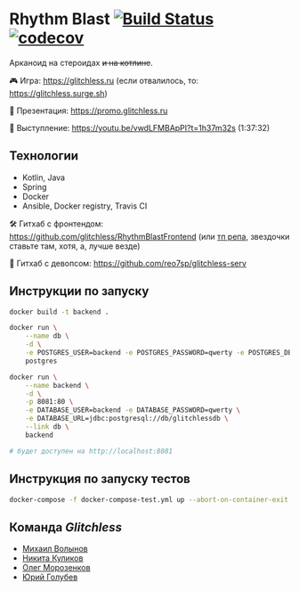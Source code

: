 # Rhythm Blast [![Build Status](https://travis-ci.org/java-park-mail-ru/Glitchless-09-2017.svg?branch=dev)](https://travis-ci.org/java-park-mail-ru/Glitchless-09-2017) [![codecov](https://codecov.io/gh/java-park-mail-ru/Glitchless-09-2017/branch/master/graph/badge.svg)](https://codecov.io/gh/java-park-mail-ru/Glitchless-09-2017)

Арканоид на стероидах <s>и на котлине</s>.

🎮 Игра: https://glitchless.ru (если отвалилось, то: https://glitchless.surge.sh)

💈 Презентация: https://promo.glitchless.ru

🚀 Выступление: https://youtu.be/vwdLFMBApPI?t=1h37m32s (1:37:32)


## Технологии

- Kotlin, Java
- Spring
- Docker
- Ansible, Docker registry, Travis CI

🛠 Гитхаб с фронтендом: https://github.com/glitchless/RhythmBlastFrontend (или [тп репа](https://github.com/frontend-park-mail-ru/2017_2_glitchless), звездочки ставьте там, хотя, а, лучше везде)

🎻 Гитхаб с девопсом: https://github.com/reo7sp/glitchless-serv


## Инструкции по запуску

```sh
docker build -t backend .

docker run \
    --name db \
    -d \
    -e POSTGRES_USER=backend -e POSTGRES_PASSWORD=qwerty -e POSTGRES_DB=glitchlessdb \
    postgres

docker run \
    --name backend \
    -d \
    -p 8081:80 \
    -e DATABASE_USER=backend -e DATABASE_PASSWORD=qwerty \
    -e DATABASE_URL=jdbc:postgresql://db/glitchlessdb \
    --link db \
    backend 

# будет доступен на http://localhost:8081
```


## Инструкция по запуску тестов

```sh
docker-compose -f docker-compose-test.yml up --abort-on-container-exit
```


## Команда _Glitchless_

- [Михаил Волынов](https://github.com/StealthTech)
- [Никита Куликов](https://github.com/LionZXY)
- [Олег Морозенков](https://github.com/reo7sp)
- [Юрий Голубев](https://github.com/Ansile)
